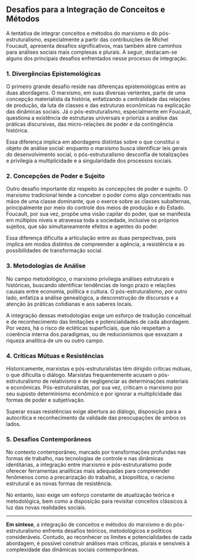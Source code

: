 
## Desafios para a Integração de Conceitos e Métodos

A tentativa de integrar conceitos e métodos do marxismo e do pós-estruturalismo, especialmente a partir das contribuições de Michel Foucault, apresenta desafios significativos, mas também abre caminhos para análises sociais mais complexas e plurais. A seguir, destacam-se alguns dos principais desafios enfrentados nesse processo de integração.

### 1. Divergências Epistemológicas

O primeiro grande desafio reside nas diferenças epistemológicas entre as duas abordagens. O marxismo, em suas diversas vertentes, parte de uma concepção materialista da história, enfatizando a centralidade das relações de produção, da luta de classes e das estruturas econômicas na explicação das dinâmicas sociais. Já o pós-estruturalismo, especialmente em Foucault, questiona a existência de estruturas universais e prioriza a análise das práticas discursivas, das micro-relações de poder e da contingência histórica.

Essa diferença implica em abordagens distintas sobre o que constitui o objeto de análise social: enquanto o marxismo busca identificar leis gerais do desenvolvimento social, o pós-estruturalismo desconfia de totalizações e privilegia a multiplicidade e a singularidade dos processos sociais.

### 2. Concepções de Poder e Sujeito

Outro desafio importante diz respeito às concepções de poder e sujeito. O marxismo tradicional tende a conceber o poder como algo concentrado nas mãos de uma classe dominante, que o exerce sobre as classes subalternas, principalmente por meio do controle dos meios de produção e do Estado. Foucault, por sua vez, propõe uma visão capilar do poder, que se manifesta em múltiplos níveis e atravessa toda a sociedade, inclusive os próprios sujeitos, que são simultaneamente efeitos e agentes do poder.

Essa diferença dificulta a articulação entre as duas perspectivas, pois implica em modos distintos de compreender a agência, a resistência e as possibilidades de transformação social.

### 3. Metodologias de Análise

No campo metodológico, o marxismo privilegia análises estruturais e históricas, buscando identificar tendências de longo prazo e relações causais entre economia, política e cultura. O pós-estruturalismo, por outro lado, enfatiza a análise genealógica, a desconstrução de discursos e a atenção às práticas cotidianas e aos saberes locais.

A integração dessas metodologias exige um esforço de tradução conceitual e de reconhecimento das limitações e potencialidades de cada abordagem. Por vezes, há o risco de ecléticas superficiais, que não respeitam a coerência interna dos paradigmas, ou de reducionismos que esvaziam a riqueza analítica de um ou outro campo.

### 4. Críticas Mútuas e Resistências

Historicamente, marxistas e pós-estruturalistas têm dirigido críticas mútuas, o que dificulta o diálogo. Marxistas frequentemente acusam o pós-estruturalismo de relativismo e de negligenciar as determinações materiais e econômicas. Pós-estruturalistas, por sua vez, criticam o marxismo por seu suposto determinismo econômico e por ignorar a multiplicidade das formas de poder e subjetivação.

Superar essas resistências exige abertura ao diálogo, disposição para a autocrítica e reconhecimento da validade das preocupações de ambos os lados.

### 5. Desafios Contemporâneos

No contexto contemporâneo, marcado por transformações profundas nas formas de trabalho, nas tecnologias de controle e nas dinâmicas identitárias, a integração entre marxismo e pós-estruturalismo pode oferecer ferramentas analíticas mais adequadas para compreender fenômenos como a precarização do trabalho, a biopolítica, o racismo estrutural e as novas formas de resistência.

No entanto, isso exige um esforço constante de atualização teórica e metodológica, bem como a disposição para revisitar conceitos clássicos à luz das novas realidades sociais.

---

**Em síntese**, a integração de conceitos e métodos do marxismo e do pós-estruturalismo enfrenta desafios teóricos, metodológicos e políticos consideráveis. Contudo, ao reconhecer os limites e potencialidades de cada abordagem, é possível construir análises mais críticas, plurais e sensíveis à complexidade das dinâmicas sociais contemporâneas.
```
